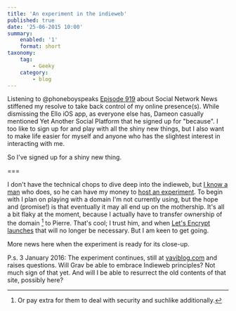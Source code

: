 ```yaml
---
title: 'An experiment in the indieweb'
published: true
date: '25-06-2015 10:00'
summary:
    enabled: '1'
    format: short
taxonomy:
    tag:
        - Geeky
    category:
        - blog
---
```


Listening to @phoneboyspeaks [Episode 919](https://phoneboy.com/ps/919) about Social Network News stiffened my resolve to take back control of my online presence(s). While dismissing the Ello iOS app, as everyone else has, Dameon casually mentioned Yet Another Social Platform that he signed up for "because". I too like to sign up for and play with all the shiny new things, but I also want to make life easier for myself and anyone who has the slightest interest in interacting with me.

So I've signed up for a shiny new thing.

===

I don't have the technical chops to dive deep into the indieweb, but [I know a man](https://microblog.pierre-o.fr/) who does, so he can have my money to [host an experiment](https://indiehosters.net/). To begin with I plan on playing with a domain I'm not currently using, but the hope and (promise!) is that eventually it may all end up on the mothership. It's all a bit flaky at the moment, because I actually have to transfer ownership of the domain [^1] to Pierre. That's cool; I trust him, and when [Let's Encrypt launches](https://microblog.pierre-o.fr/2015/holy-shit-its-coming-for-real-lets-encrypt-launch-schedule) that will no longer be necessary. But I am keen to get going.

More news here when the experiment is ready for its close-up.

[^1]: Or pay extra for them to deal with security and suchlike additionally.

P.s. 3 January 2016: The experiment continues, still at [vaviblog.com](http://vaviblog.com) and raises questions. Will Grav be able to embrace Indieweb principles? Not much sign of that yet. And will I be able to resurrect the old contents of that site, possibly here?